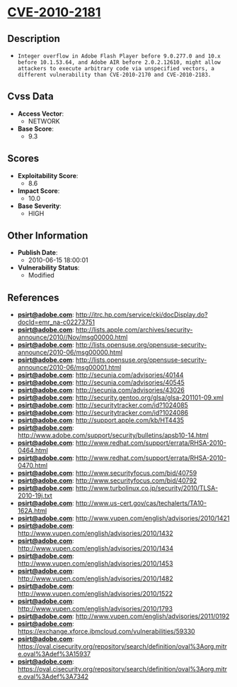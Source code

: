 
# [CVE-2010-2181](https://cve.mitre.org/cgi-bin/cvename.cgi?name=CVE-2010-2181)

## Description

- `Integer overflow in Adobe Flash Player before 9.0.277.0 and 10.x before 10.1.53.64, and Adobe AIR before 2.0.2.12610, might allow attackers to execute arbitrary code via unspecified vectors, a different vulnerability than CVE-2010-2170 and CVE-2010-2183.`

## Cvss Data

- **Access Vector**:
  - NETWORK
- **Base Score**:
  - 9.3

## Scores

- **Exploitability Score**:
  - 8.6
- **Impact Score**:
  - 10.0
- **Base Severity**:
  - HIGH

## Other Information

- **Publish Date**:
  - 2010-06-15 18:00:01
- **Vulnerability Status**:
  - Modified

## References

- **psirt@adobe.com**: http://itrc.hp.com/service/cki/docDisplay.do?docId=emr_na-c02273751
- **psirt@adobe.com**: http://lists.apple.com/archives/security-announce/2010//Nov/msg00000.html
- **psirt@adobe.com**: http://lists.opensuse.org/opensuse-security-announce/2010-06/msg00000.html
- **psirt@adobe.com**: http://lists.opensuse.org/opensuse-security-announce/2010-06/msg00001.html
- **psirt@adobe.com**: http://secunia.com/advisories/40144
- **psirt@adobe.com**: http://secunia.com/advisories/40545
- **psirt@adobe.com**: http://secunia.com/advisories/43026
- **psirt@adobe.com**: http://security.gentoo.org/glsa/glsa-201101-09.xml
- **psirt@adobe.com**: http://securitytracker.com/id?1024085
- **psirt@adobe.com**: http://securitytracker.com/id?1024086
- **psirt@adobe.com**: http://support.apple.com/kb/HT4435
- **psirt@adobe.com**: http://www.adobe.com/support/security/bulletins/apsb10-14.html
- **psirt@adobe.com**: http://www.redhat.com/support/errata/RHSA-2010-0464.html
- **psirt@adobe.com**: http://www.redhat.com/support/errata/RHSA-2010-0470.html
- **psirt@adobe.com**: http://www.securityfocus.com/bid/40759
- **psirt@adobe.com**: http://www.securityfocus.com/bid/40792
- **psirt@adobe.com**: http://www.turbolinux.co.jp/security/2010/TLSA-2010-19j.txt
- **psirt@adobe.com**: http://www.us-cert.gov/cas/techalerts/TA10-162A.html
- **psirt@adobe.com**: http://www.vupen.com/english/advisories/2010/1421
- **psirt@adobe.com**: http://www.vupen.com/english/advisories/2010/1432
- **psirt@adobe.com**: http://www.vupen.com/english/advisories/2010/1434
- **psirt@adobe.com**: http://www.vupen.com/english/advisories/2010/1453
- **psirt@adobe.com**: http://www.vupen.com/english/advisories/2010/1482
- **psirt@adobe.com**: http://www.vupen.com/english/advisories/2010/1522
- **psirt@adobe.com**: http://www.vupen.com/english/advisories/2010/1793
- **psirt@adobe.com**: http://www.vupen.com/english/advisories/2011/0192
- **psirt@adobe.com**: https://exchange.xforce.ibmcloud.com/vulnerabilities/59330
- **psirt@adobe.com**: https://oval.cisecurity.org/repository/search/definition/oval%3Aorg.mitre.oval%3Adef%3A15937
- **psirt@adobe.com**: https://oval.cisecurity.org/repository/search/definition/oval%3Aorg.mitre.oval%3Adef%3A7342
